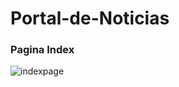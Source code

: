 # Portal-de-Noticias

### Pagina Index
![indexpage](https://user-images.githubusercontent.com/40674337/83318187-bcd90a00-a208-11ea-9175-7f572aab5d78.png)

